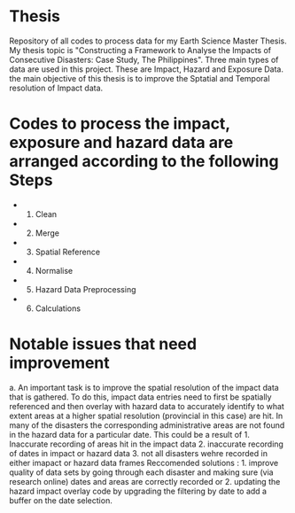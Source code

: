 # Thesis
Repository of all codes to process data for my Earth Science Master Thesis. My thesis topic is "Constructing a Framework to Analyse the Impacts of Consecutive Disasters: Case Study, The Philippines". Three main types of data are used in this project. These are Impact, Hazard and Exposure Data. the main objective of this thesis is to improve the Sptatial and Temporal resolution of Impact data.
 
# Codes to process the impact, exposure  and hazard data are arranged according to the following Steps
- 1. Clean
- 2. Merge
- 3. Spatial Reference
- 4. Normalise 
- 5. Hazard Data Preprocessing 
- 6. Calculations

# Notable issues that need improvement 

a. An important task is to improve the spatial resolution of the impact data that is gathered. To do this, impact data entries need to first be spatially referenced and then overlay with hazard data to accurately identify to what extent areas at a higher spatial resolution (provincial in this case) are hit. In many of the disasters the corresponding administrative areas are not found in the hazard data for a particular date. This could be a result of 1. Inaccurate recording of areas hit in the impact data 2. inaccurate recording of dates in impact or hazard data 3. not all disasters wehre recorded in either imapact or hazard data frames
Reccomended solutions :  1. improve quality of data sets by going through each disaster and making sure (via research online) dates and areas are correctly recorded or 2. updating the hazard impact overlay code by upgrading the filtering by date to add a buffer on the date selection.


